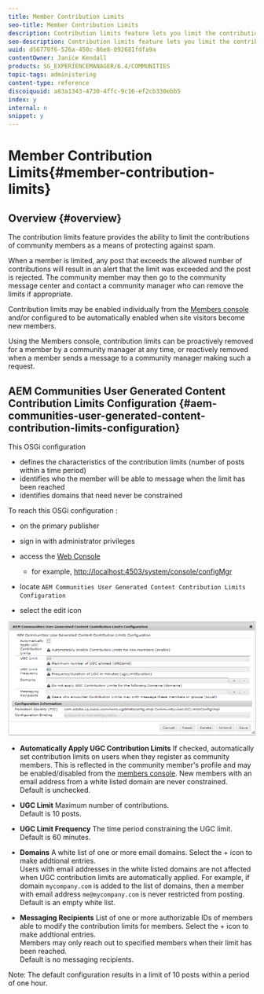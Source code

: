 ```yaml
---
title: Member Contribution Limits
seo-title: Member Contribution Limits
description: Contribution limits feature lets you limit the contributions to protect against spam
seo-description: Contribution limits feature lets you limit the contributions to protect against spam
uuid: d56770f6-526a-450c-86e8-092681fdfa9a
contentOwner: Janice Kendall
products: SG_EXPERIENCEMANAGER/6.4/COMMUNITIES
topic-tags: administering
content-type: reference
discoiquuid: a83a1343-4730-4ffc-9c16-ef2cb330ebb5
index: y
internal: n
snippet: y
---
```


# Member Contribution Limits{#member-contribution-limits}

## Overview {#overview}

The contribution limits feature provides the ability to limit the contributions of community members as a means of protecting against spam.

When a member is limited, any post that exceeds the allowed number of contributions will result in an alert that the limit was exceeded and the post is rejected. The community member may then go to the community message center and contact a community manager who can remove the limits if appropriate.

Contribution limits may be enabled individually from the [Members console](../../communities/using/members.md) and/or configured to be automatically enabled when site visitors become new members.

Using the Members console, contribution limits can be proactively removed for a member by a community manager at any time, or reactively removed when a member sends a message to a community manager making such a request.

## AEM Communities User Generated Content Contribution Limits Configuration {#aem-communities-user-generated-content-contribution-limits-configuration}

This OSGi configuration

* defines the characteristics of the contribution limits (number of posts within a time period)
* identifies who the member will be able to message when the limit has been reached
* identifies domains that need never be constrained

To reach this OSGi configuration :

* on the primary publisher
* sign in with administrator privileges
* access the [Web Console](../../sites/deploying/using/configuring-osgi.md)

    * for example, [http://localhost:4503/system/console/configMgr](http://localhost:4503/system/console/configMgr)

* locate `AEM Communities User Generated Content Contribution Limits Configuration`
* select the edit icon

![](assets/chlimage_1-126.png)

* **Automatically Apply UGC Contribution Limits** 
  If checked, automatically set contribution limits on users when they register as community members. This is reflected in the community member's profile and may be enabled/disabled from the [members console](../../communities/using/members.md). New members with an email address from a white listed domain are never constrained.  
  Default is unchecked.

* **UGC Limit** 
  Maximum number of contributions.  
  Default is 10 posts.

* **UGC Limit Frequency** 
  The time period constraining the UGC limit.  
  Default is 60 minutes.

* **Domains** 
  A white list of one or more email domains. Select the + icon to make addtional entries.  
  Users with email addresses in the white listed domains are not affected when UGC contribution limits are automatically applied. For example, if domain `mycompany.com` is added to the list of domains, then a member with email address `me@mycompany.com` is never restricted from posting.  
  Default is an empty white list.

* **Messaging Recipients** 
  List of one or more authorizable IDs of members able to modify the contribution limits for members. Select the + icon to make addtional entries.  
  Members may only reach out to specified members when their limit has been reached.  
  Default is no messaging recipients.

Note: The default configuration results in a limit of 10 posts within a period of one hour.
